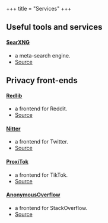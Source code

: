 +++
title = "Services"
+++

## Useful tools and services
#### [SearXNG](https://searxng.hackerhöhle.org)
- a meta-search engine.
- [Source](https://github.com/searxng/searxng)
## Privacy front-ends
#### [Redlib](https://redlib.hackerhöhle.org)
- a frontend for Reddit.
- [Source](https://github.com/redlib-org/redlib)
#### [Nitter](https://nitter.hackerhöhle.org)
- a frontend for Twitter.
- [Source](https://github.com/zedeus/nitter)
#### [ProxiTok](https://proxitok.hackerhöhle.org)
- a frontend for TikTok.
- [Source](https://github.com/pablouser1/ProxiTok)
#### [AnonymousOverflow](https://overflow.hackerhöhle.org)
- a frontend for StackOverflow.
- [Source](https://github.com/httpjamesm/AnonymousOverflow)
